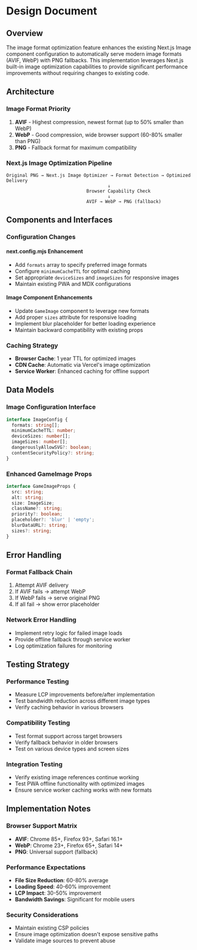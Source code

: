 # Design Document

## Overview

The image format optimization feature enhances the existing Next.js Image component configuration to automatically serve modern image formats (AVIF, WebP) with PNG fallbacks. This implementation leverages Next.js built-in image optimization capabilities to provide significant performance improvements without requiring changes to existing code.

## Architecture

### Image Format Priority

1. **AVIF** - Highest compression, newest format (up to 50% smaller than WebP)
2. **WebP** - Good compression, wide browser support (60-80% smaller than PNG)
3. **PNG** - Fallback format for maximum compatibility

### Next.js Image Optimization Pipeline

```
Original PNG → Next.js Image Optimizer → Format Detection → Optimized Delivery
                                      ↓
                              Browser Capability Check
                                      ↓
                              AVIF → WebP → PNG (fallback)
```

## Components and Interfaces

### Configuration Changes

#### next.config.mjs Enhancement

- Add `formats` array to specify preferred image formats
- Configure `minimumCacheTTL` for optimal caching
- Set appropriate `deviceSizes` and `imageSizes` for responsive images
- Maintain existing PWA and MDX configurations

#### Image Component Enhancements

- Update `GameImage` component to leverage new formats
- Add proper `sizes` attribute for responsive loading
- Implement blur placeholder for better loading experience
- Maintain backward compatibility with existing props

### Caching Strategy

- **Browser Cache**: 1 year TTL for optimized images
- **CDN Cache**: Automatic via Vercel's image optimization
- **Service Worker**: Enhanced caching for offline support

## Data Models

### Image Configuration Interface

```typescript
interface ImageConfig {
  formats: string[];
  minimumCacheTTL: number;
  deviceSizes: number[];
  imageSizes: number[];
  dangerouslyAllowSVG?: boolean;
  contentSecurityPolicy?: string;
}
```

### Enhanced GameImage Props

```typescript
interface GameImageProps {
  src: string;
  alt: string;
  size: ImageSize;
  className?: string;
  priority?: boolean;
  placeholder?: 'blur' | 'empty';
  blurDataURL?: string;
  sizes?: string;
}
```

## Error Handling

### Format Fallback Chain

1. Attempt AVIF delivery
2. If AVIF fails → attempt WebP
3. If WebP fails → serve original PNG
4. If all fail → show error placeholder

### Network Error Handling

- Implement retry logic for failed image loads
- Provide offline fallback through service worker
- Log optimization failures for monitoring

## Testing Strategy

### Performance Testing

- Measure LCP improvements before/after implementation
- Test bandwidth reduction across different image types
- Verify caching behavior in various browsers

### Compatibility Testing

- Test format support across target browsers
- Verify fallback behavior in older browsers
- Test on various device types and screen sizes

### Integration Testing

- Verify existing image references continue working
- Test PWA offline functionality with optimized images
- Ensure service worker caching works with new formats

## Implementation Notes

### Browser Support Matrix

- **AVIF**: Chrome 85+, Firefox 93+, Safari 16.1+
- **WebP**: Chrome 23+, Firefox 65+, Safari 14+
- **PNG**: Universal support (fallback)

### Performance Expectations

- **File Size Reduction**: 60-80% average
- **Loading Speed**: 40-60% improvement
- **LCP Impact**: 30-50% improvement
- **Bandwidth Savings**: Significant for mobile users

### Security Considerations

- Maintain existing CSP policies
- Ensure image optimization doesn't expose sensitive paths
- Validate image sources to prevent abuse
